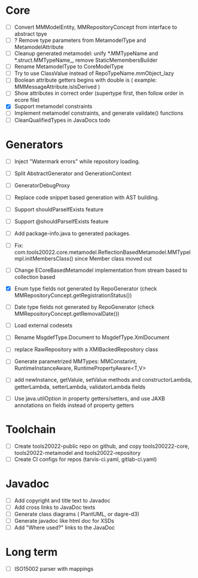 # Core
- [ ] Convert MMModelEntity, MMRepositoryConcept from interface to abstract tpye
- [ ] ? Remove type parameters from MetamodelType and MetamodelAttribute
- [ ] Cleanup generated metamodel: unify *.MMTypeName and *.struct.MMTypeName_, remove StaticMemembersBuilder 
- [ ] Rename MetamodelType to CoreModelType
- [ ] Try to use ClassValue instead of RepoTypeName.mmObject_lazy
- [ ] Boolean attribute getters begins with double is ( example:  MMMessageAttribute.isIsDerived )
- [ ] Show attributes in correct order (supertype first, then follow order in ecore file)
- [x] Support metamodel constraints
- [ ] Implement metamodel constraints, and generate validate() functions
- [ ] CleanQualifiedTypes in JavaDocs todo

# Generators
- [ ] Inject "Watermark errors" while repository loading. 
- [ ] Split AbstractGenerator and GenerationContext
- [ ] GeneratorDebugProxy 
- [ ] Replace code snippet based generation with AST building. 
- [ ] Support shouldParseIfExists feature
- [ ] Support @shouldParseIfExists feature
- [ ] Add package-info.java to generated packages.  
- [ ] Fix: com.tools20022.core.metamodel.ReflectionBasedMetamodel.MMTypeImpl.initMembersClass() since Member class moved out
- [ ] Change ECoreBasedMetamodel implementation from stream based to collection based 
- [x] Enum type fields not generated by RepoGenerator  (check MMRepositoryConcept.getRegistrationStatus())
- [ ] Date type fields not generated by RepoGenerator (check MMRepositoryConcept.getRemovalDate())
- [ ] Load external codesets  
- [ ] Rename MsgdefType.Document to MsgdefType.XmlDocument  
- [ ] replace RawRepository with a XMIBackedRepository class
- [ ] Generate parametrized MMTypes: MMConstarint<T>, RuntimeInstanceAware<T>, RuntimePropertyAware<T,V>
- [ ] add newInstance, getValuie, setValue methods and constructorLambda, getterLambda, setterLambda, validatorLambda fields
- [ ] Use java.utilOption in property getters/setters, and use JAXB annotations on fields instead of property getters 
 

# Toolchain
- [ ] Create tools20022-public repo on github, and copy tools200222-core, tools20022-metamodel and tools20022-repository  
- [ ] Create CI configs for repos (tarvis-ci.yaml, gitlab-ci.yaml)

# Javadoc
- [ ] Add copyright and title text to Javadoc
- [ ] Add cross links to JavaDoc texts
- [ ] Generate class diagrams ( PlantUML, or dagre-d3)
- [ ] Generate javadoc like html doc for XSDs 
- [ ] Add "Where used?" links to the JavaDoc

# Long term
- [ ] ISO15002 parser with mappings 